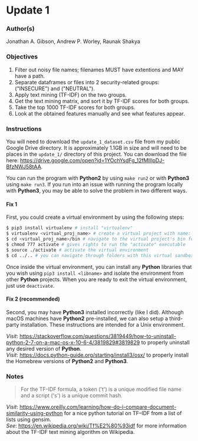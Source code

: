 # Update 1

### Author(s)
Jonathan A. Gibson, Andrew P. Worley, Raunak Shakya

### Objectives

  1. Filter out noisy file names; filenames MUST have extentions and MAY have a path.
  2. Separate dataframes or files into 2 security-related groups: ("INSECURE") and ("NEUTRAL").
  3. Apply text mining (TF-IDF) on the two groups.
  4. Get the text mining matrix, and sort it by TF-IDF scores for both groups.
  5. Take the top 1000 TF-IDF scores for both groups.
  6. Look at the obtained features manually and see what features appear.

### Instructions
You will need to download the `update_1_dataset.csv` file from my public Google Drive directory. It is approximately 1.1GB in size and will need to be places in the `update_1/` directory of this project. You can download the file here: https://drive.google.com/open?id=1YOchYsdFg_12fMIIlpDJ-BfzNWJ58tAA.

You can run the program with **Python2** by using `make run2` or with **Python3** using `make run3`. If you run into an issue with running the program locally with **Python3**, you may be able to solve the problem in two different ways.

#### Fix 1
First, you could create a virtual environment by using the following steps:
```sh
$ pip3 install virtualenv # install "virtualenv"
$ virtualenv <virtual_proj_name> # create a virtual project with name: <virtual_proj_name>
$ cd <virtual_proj_name>/bin # navigate to the virtual project's bin folder
$ chmod 777 activate # gives rights to run the "activate" executable
$ source ./activate # activate the virtual environment
$ cd ../.. # you can navigate through folders with this virtual sandbox back to your project folder
```
Once inside the virtual environment, you can install any **Python** libraries that you wish using `pip3 install <libname>` and isolate the environment from other **Python** projects. When you are ready to exit the virtual environment, just use `deactivate`.

#### Fix 2 (recommended)
Second, you may have **Python3** installed incorrectly (like I did). Although macOS machines have **Python2** pre-installed, we can also setup a third-party installation. These instructions are intended for a Unix environment.

*Visit*: https://stackoverflow.com/questions/3819449/how-to-uninstall-python-2-7-on-a-mac-os-x-10-6-4/3819829#3819829 to properly uninstall any desired version of **Python**.
<br>
*Visit*: https://docs.python-guide.org/starting/install3/osx/ to properly install the Homebrew versions of **Python2** and **Python3**.


### Notes
 > For the TF-IDF formula, a token ('t') is a unique modified file name and a script ('s') is a unique commit hash.

*Visit*: https://www.oreilly.com/learning/how-do-i-compare-document-similarity-using-python for a nice python tutorial on TF–IDF from a list of lists using gensim.
<br>
*See*: https://en.wikipedia.org/wiki/Tf%E2%80%93idf for more information about the TF-IDF text mining algorithm on Wikipedia.
